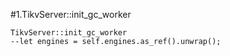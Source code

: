 #1.TikvServer::init_gc_worker

```
TikvServer::init_gc_worker
--let engines = self.engines.as_ref().unwrap();

```